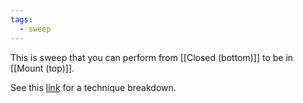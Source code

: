 ```yaml
---
tags:
  - sweep
---
```


This is sweep that you can perform from [[Closed (bottom)]] to be in [[Mount (top)]].

See this [link](https://www.youtube.com/watch?v=NEzVVhg2p5c&ab_channel=JeanJacquesMachado) for a technique breakdown.

